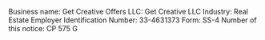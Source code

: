Business name: Get Creative Offers
LLC: Get Creative LLC
Industry: Real Estate
Employer Identification Number: 33-4631373
Form: SS-4
Number of this notice: CP 575 G
